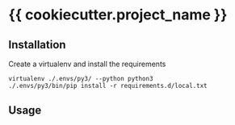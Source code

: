 # {{ cookiecutter.project_name }}

## Installation

Create a virtualenv and install the requirements

    virtualenv ./.envs/py3/ --python python3
    ./.envs/py3/bin/pip install -r requirements.d/local.txt


## Usage
